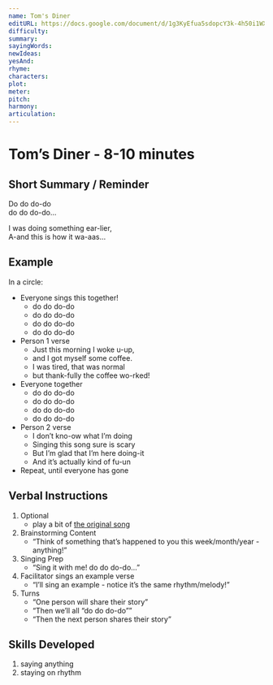 ```yaml
---
name: Tom's Diner
editURL: https://docs.google.com/document/d/1g3KyEfua5sdopcY3k-4h50i1WXHkXgxfOIQDBl-cv_0/edit
difficulty: 
summary: 
sayingWords: 
newIdeas: 
yesAnd: 
rhyme: 
characters: 
plot: 
meter: 
pitch: 
harmony: 
articulation: 
---
```


# Tom’s Diner \- 8-10 minutes

## Short Summary / Reminder

Do do do-do  
do do do-do…

I was doing something ear-lier,  
A-and this is how it wa-aas…

## Example

In a circle:

* Everyone sings this together\!  
  * do do do-do  
  * do do do-do  
  * do do do-do  
  * do do do-do  
* Person 1 verse  
  * Just this morning I woke u-up,  
  * and I got myself some coffee.  
  * I was tired, that was normal  
  * but thank-fully the coffee wo-rked\!  
* Everyone together  
  * do do do-do  
  * do do do-do  
  * do do do-do  
  * do do do-do  
* Person 2 verse  
  * I don’t kno-ow what I’m doing  
  * Singing this song sure is scary  
  * But I’m glad that I’m here doing-it  
  * And it’s actually kind of fu-un  
* Repeat, until everyone has gone

## Verbal Instructions

1. Optional  
   * play a bit of [the original song](https://www.youtube.com/watch?v=j4jtIDaeaWI)   
2. Brainstorming Content  
   * “Think of something that’s happened to you this week/month/year \- anything\!”  
3. Singing Prep  
   * “Sing it with me\! do do do-do…”  
4. Facilitator sings an example verse  
   * “I’ll sing an example \- notice it’s the same rhythm/melody\!”  
5. Turns  
   * “One person will share their story”  
   * “Then we’ll all “do do do-do””  
   * “Then the next person shares their story”

## Skills Developed

1. saying anything  
2. staying on rhythm